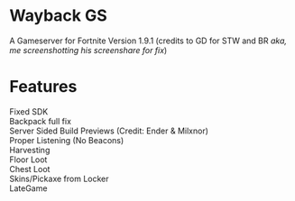 # Wayback GS
A Gameserver for Fortnite Version 1.9.1 (credits to GD for STW and BR *aka, me screenshotting his screenshare for fix*)
# Features
Fixed SDK
<br>
Backpack full fix
<br>
Server Sided Build Previews (Credit: Ender & Milxnor)
<br>
Proper Listening (No Beacons)
<br>
Harvesting
<br>
Floor Loot
<br>
Chest Loot
<br>
Skins/Pickaxe from Locker
<br>
LateGame
